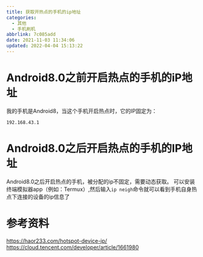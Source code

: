 ```yaml
---
title: 获取开热点的手机的ip地址
categories: 
  - 其他
  - 手机刷机
abbrlink: 7c085add
date: 2021-11-03 11:34:06
updated: 2022-04-04 15:13:22
---
```

# Android8.0之前开启热点的手机的iP地址
我的手机是Android8，当这个手机开启热点时，它的IP固定为：
```
192.168.43.1
```
# Android8.0之后开启热点的手机的IP地址
Android8.0之后开启热点的手机，被分配的ip不固定，需要动态获取。
可以安装终端模拟器app（例如：Termux）,然后输入`ip neigh`命令就可以看到手机自身热点下连接的设备的ip信息了

# 参考资料
https://haor233.com/hotspot-device-ip/
https://cloud.tencent.com/developer/article/1661980
